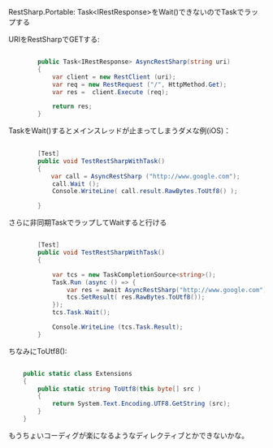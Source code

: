 RestSharp.Portable: Task&lt;IRestResponse&gt;をWait()できないのでTaskでラップする


URIをRestSharpでGETする:

```csharp

		public Task<IRestResponse> AsyncRestSharp(string uri)
		{
			var client = new RestClient (uri);
			var req = new RestRequest ("/", HttpMethod.Get);
			var res =  client.Execute (req);

			return res;
		}

```

		
TaskをWait()するとメインスレッドが止まってしまうダメな例(iOS)：

```csharp
		
		[Test]
		public void TestRestSharpWithTask()
		{
          　var call = AsyncRestSharp ("http://www.google.com");
			call.Wait ();
			Console.WriteLine( call.result.RawBytes.ToUtf8() );

		}		
```
		
		
さらに非同期TaskでラップしてWaitすると行ける
		
```csharp

		[Test]
		public void TestRestSharpWithTask()
		{

			var tcs = new TaskCompletionSource<string>();
			Task.Run (async () => {
				var res = await AsyncRestSharp("http://www.google.com");
				tcs.SetResult( res.RawBytes.ToUtf8());
			});
			tcs.Task.Wait();

			Console.WriteLine (tcs.Task.Result);
		}		
```
		

ちなみにToUtf8():

```csharp

	public static class Extensions
	{
		public static string ToUtf8(this byte[] src )
		{
			return System.Text.Encoding.UTF8.GetString (src);
		}
	}
```			

もうちょいコーディグが楽になるようなディレクティブとかできないかな。
